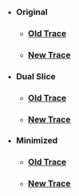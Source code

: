 * ### **Original**
    * ### [Old Trace](../../assets/results/subject4/Original/trace-old.txt)
    * ### [New Trace](../../assets/results/subject4/Original/trace-new.txt)
* ### **Dual Slice**
    * ### [Old Trace](../../assets/results/subject4/Dual/dual-old.txt)
    * ### [New Trace](../../assets/results/subject4/Dual/dual-new.txt)
* ### **Minimized**
    * ### [Old Trace](../../assets/results/subject4/Mini/mini-old.txt)
    * ### [New Trace](../../assets/results/subject4/Mini/mini-new.txt)

    
